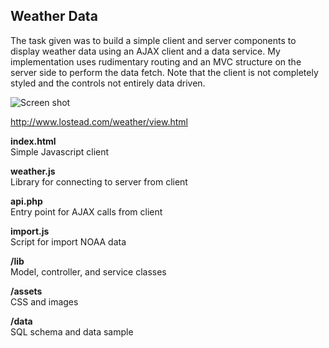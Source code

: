 Weather Data
-----------------
The task given was to build a simple client and server components to display weather data using an AJAX client 
and a data service. My implementation uses rudimentary routing and an MVC structure on the server side to perform 
the data fetch. Note that the client is not completely styled and the controls not entirely data driven. 

![Screen shot](http://farm3.staticflickr.com/2841/9558432841_a3d56b5f48_n.jpg  "")

http://www.lostead.com/weather/view.html

<b>index.html</b>  
Simple Javascript client

<b>weather.js</b>  
Library for connecting to server from client

<b>api.php</b>  
Entry point for AJAX calls from client

<b>import.js</b>  
Script for import NOAA data

<b>/lib</b>  
Model, controller, and service classes

<b>/assets</b>  
CSS and images

<b>/data</b>  
SQL schema and data sample



    





    



